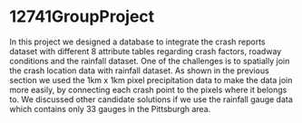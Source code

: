 # 12741GroupProject
In this project we designed a database to integrate the crash reports dataset with different 8 attribute tables regarding crash factors, roadway conditions and the rainfall dataset. One of the challenges is to spatially join the crash location data with rainfall dataset. As shown in the previous section we used the 1km x 1km pixel precipitation data to make the data join more easily, by connecting each crash point to the pixels where it belongs to. We discussed other candidate solutions if we use the rainfall gauge data which contains only 33 gauges in the Pittsburgh area. 
